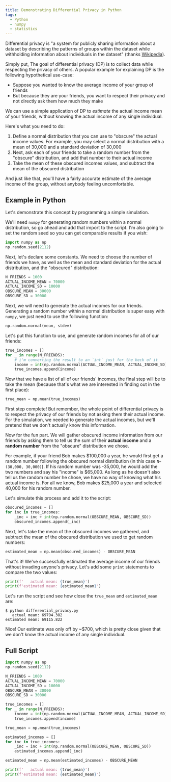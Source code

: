 ```yaml
---
title: Demonstrating Differential Privacy in Python
tags:
  - Python
  - numpy
  - statistics
---
```


Differential privacy is "a system for publicly sharing information about a dataset by describing the patterns of groups within the dataset while withholding information about individuals in the dataset" (thanks [Wikipedia](https://en.wikipedia.org/wiki/Differential_privacy)).

Simply put, The goal of differential privacy (DP) is to collect data while respecting the privacy of others. A popular example for explaining DP is the following hypothetical use-case:
* Suppose you wanted to know the average income of your group of friends
* But because they are your friends, you want to respect their privacy and not directly ask them how much they make

We can use a simple application of DP to *estimate* the actual income mean of your friends, without knowing the actual income of any single individual.

Here's what you need to do:
1. Define a normal distribution that you can use to "obscure" the actual income values. For example, you may select a normal distribution with a mean of 30,000 and a standard deviation of 30,000
2. Next, ask each of your friends to take a random number from the "obscure" distribution, and add that number to their actual income
3. Take the mean of these obscured incomes values, and subtract the mean of the obscured distribution

And just like that, you'll have a fairly accurate estimate of the average income of the group, without anybody feeling uncomfortable.

## Example in Python

Let's demonstrate this concept by programming a simple simulation.

We'll need `numpy` for generating random numbers within a normal distribution, so go ahead and add that import to the script. I'm also going to set the random seed so you can get comparable results if you wish:
```python
import numpy as np
np.random.seed(2112)
```

Next, let's declare some constants. We need to choose the number of friends we have, as well as the mean and standard deviation for the actual distribution, and the "obscured" distribution:
```python
N_FRIENDS = 1000
ACTUAL_INCOME_MEAN = 70000
ACTUAL_INCOME_SD = 10000
OBSCURE_MEAN = 30000
OBSCURE_SD = 30000
```

Next, we will need to generate the actual incomes for our friends. Generating a random number within a normal distribution is super easy with `numpy`, we just need to use the following function:
```python
np.random.normal(mean, stdev)
```

Let's put this function to use, and generate random incomes for all of our friends:
```python
true_incomes = []
for _ in range(N_FRIENDS):
    # i'm converting the result to an `int` just for the heck of it
    income = int(np.random.normal(ACTUAL_INCOME_MEAN, ACTUAL_INCOME_SD))
    true_incomes.append(income)
```

Now that we have a list of all of our friends' incomes, the final step will be to take the mean (because that's what we are interested in finding out in the first place):
```python
true_mean = np.mean(true_incomes)
```

First step complete! But remember, the whole point of differential privacy is to respect the privacy of our friends by not asking them their actual income. For the simulation, we needed to generate the actual incomes, but we'll pretend that we don't actually know this information.

Now for the fun part. We will gather obscured income information from our friends by asking them to tell us the sum of their **actual income** and a **random number** from the "obscure" distribution we chose.

For example, if your friend Bob makes $100,000 a year, he would first get a random number following the obscured normal distribution (in this case `N~(30,000, 30,000)`). If his random number was -35,000, he would add the two numbers and say his "income" is $65,000. As long as he doesn't also tell us the random number he chose, we have no way of knowing what his actual income is. For all we know, Bob makes $25,000 a year and selected 40,000 for his random number.

Let's simulate this process and add it to the script:
```python
obscured_incomes = []
for inc in true_incomes:
    _inc = inc + int(np.random.normal(OBSCURE_MEAN, OBSCURE_SD))
    obscured_incomes.append(_inc)
```

Next, let's take the mean of the obscured incomes we gathered, and subtract the mean of the obscured distribution we used to get random numbers:
```python
estimated_mean = np.mean(obscured_incomes) - OBSCURE_MEAN
```

That's it! We've successfully estimated the average income of our friends without invading anyone's privacy. Let's add some `print` statements to compare the two values:
```python
print(f'   actual mean: {true_mean}')
print(f'estimated mean: {estimated_mean}')
```

Let's run the script and see how close the `true_mean` and `estimated_mean` are:
```
$ python differential_privacy.py
   actual mean: 69794.382
estimated mean: 69115.822
```

Nice! Our estimate was only off by ~$700, which is pretty close given that we don't know the actual income of any single individual.

## Full Script
```python
import numpy as np
np.random.seed(2112)

N_FRIENDS = 1000
ACTUAL_INCOME_MEAN = 70000
ACTUAL_INCOME_SD = 10000
OBSCURE_MEAN = 30000
OBSCURE_SD = 30000

true_incomes = []
for _ in range(N_FRIENDS):
    income = int(np.random.normal(ACTUAL_INCOME_MEAN, ACTUAL_INCOME_SD))
    true_incomes.append(income)

true_mean = np.mean(true_incomes)

estimated_incomes = []
for inc in true_incomes:
    _inc = inc + int(np.random.normal(OBSCURE_MEAN, OBSCURE_SD))
    estimated_incomes.append(_inc)

estimated_mean = np.mean(estimated_incomes) - OBSCURE_MEAN

print(f'   actual mean: {true_mean}')
print(f'estimated mean: {estimated_mean}')
```
